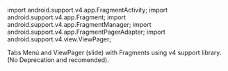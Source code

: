 import android.support.v4.app.FragmentActivity;
import android.support.v4.app.Fragment;
import android.support.v4.app.FragmentManager;
import android.support.v4.app.FragmentPagerAdapter;
import android.support.v4.view.ViewPager;

Tabs Menú and ViewPager (slide) with Fragments using v4 support library.
(No Deprecation and recomended).
